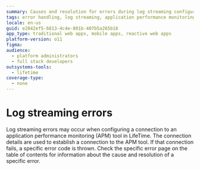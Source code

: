```yaml
---
summary: Causes and resolution for errors during log streaming configuration.
tags: error handling, log streaming, application performance monitoring, configuration issues, error codes
locale: en-us
guid: e2842ef5-6813-4c4e-801b-407b5a265b18
app_type: traditional web apps, mobile apps, reactive web apps
platform-version: o11
figma:
audience:
  - platform administrators
  - full stack developers
outsystems-tools:
  - lifetime
coverage-type:
  - none
---
```


# Log streaming errors

Log streaming errors may occur when configuring a connection to an application performance monitoring (APM) tool in LifeTime.
The connection details are used to establish a connection to the APM tool. If that connection fails, a specific error code is thrown.
Check the specific error page on the table of contents for information about the cause and resolution of a specific error.

